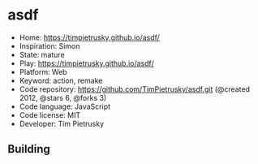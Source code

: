 # asdf

- Home: https://timpietrusky.github.io/asdf/
- Inspiration: Simon
- State: mature
- Play: https://timpietrusky.github.io/asdf/
- Platform: Web
- Keyword: action, remake
- Code repository: https://github.com/TimPietrusky/asdf.git (@created 2012, @stars 6, @forks 3)
- Code language: JavaScript
- Code license: MIT
- Developer: Tim Pietrusky

## Building
